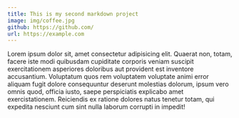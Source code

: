 ```yaml
---
title: This is my second markdown project
image: img/coffee.jpg
github: https://github.com/
url: https://example.com
---
```


Lorem ipsum dolor sit, amet consectetur adipisicing elit. Quaerat non, totam, facere iste modi quibusdam cupiditate corporis veniam suscipit exercitationem asperiores doloribus aut provident est inventore accusantium. Voluptatum quos rem voluptatem voluptate animi error aliquam fugit dolore consequuntur deserunt molestias dolorum, ipsum vero omnis quod, officia iusto, saepe perspiciatis explicabo amet exercistationem. Reiciendis ex ratione dolores natus tenetur totam, qui expedita nesciunt cum sint nulla laborum corrupti in impedit!
